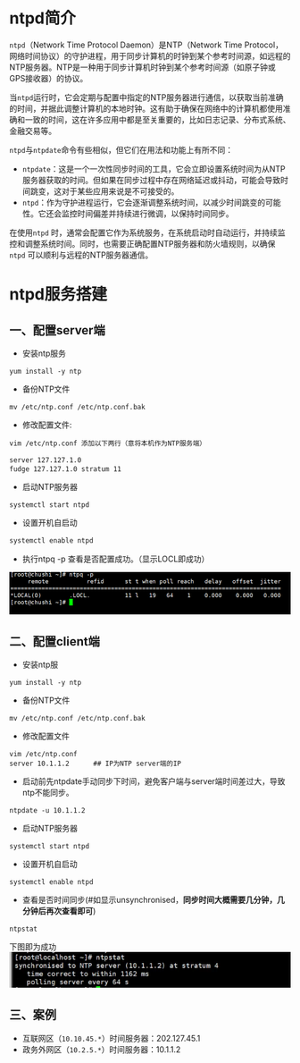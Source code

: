 # ntpd简介

`ntpd`（Network Time Protocol Daemon）是NTP（Network Time
Protocol，网络时间协议）的守护进程，用于同步计算机的时钟到某个参考时间源，如远程的NTP服务器。NTP是一种用于同步计算机时钟到某个参考时间源（如原子钟或GPS接收器）的协议。

当`ntpd`运行时，它会定期与配置中指定的NTP服务器进行通信，以获取当前准确的时间，并据此调整计算机的本地时钟。这有助于确保在网络中的计算机都使用准确和一致的时间，这在许多应用中都是至关重要的，比如日志记录、分布式系统、金融交易等。

`ntpd`与`ntpdate`命令有些相似，但它们在用法和功能上有所不同：

- `ntpdate`：这是一个一次性同步时间的工具，它会立即设置系统时间为从NTP服务器获取的时间。但如果在同步过程中存在网络延迟或抖动，可能会导致时间跳变，这对于某些应用来说是不可接受的。
- `ntpd`：作为守护进程运行，它会逐渐调整系统时间，以减少时间跳变的可能性。它还会监控时间偏差并持续进行微调，以保持时间同步。

在使用`ntpd`
时，通常会配置它作为系统服务，在系统启动时自动运行，并持续监控和调整系统时间。同时，也需要正确配置NTP服务器和防火墙规则，以确保`ntpd`
可以顺利与远程的NTP服务器通信。

# ntpd服务搭建

## 一、配置server端

+ 安装ntp服务

```shell
yum install -y ntp
```

+ 备份NTP文件

```shell
mv /etc/ntp.conf /etc/ntp.conf.bak
```

+ 修改配置文件:

```shell
vim /etc/ntp.conf 添加以下两行（意将本机作为NTP服务端）
```

```shell
server 127.127.1.0
fudge 127.127.1.0 stratum 11
```

+ 启动NTP服务器

```shell
systemctl start ntpd
```

+ 设置开机自启动

```java
systemctl enable ntpd
```

+ 执行ntpq -p 查看是否配置成功。（显示LOCL即成功）

![1879270-20191127113758935-402806185](./images/1879270-20191127113758935-402806185.png)

## 二、配置client端

+ 安装ntp服

```shell
yum install -y ntp
```

+ 备份NTP文件

```shell
mv /etc/ntp.conf /etc/ntp.conf.bak
```

+ 修改配置文件

```shell
vim /etc/ntp.conf
server 10.1.1.2      ## IP为NTP server端的IP
```

+ 启动前先ntpdate⼿动同步下时间，避免客户端与server端时间差过⼤，导致ntp不能同步。

```shell
ntpdate -u 10.1.1.2   
```

+ 启动NTP服务器

```shell
systemctl start ntpd
```

+ 设置开机自启动

```shell
systemctl enable ntpd
```

+ 查看是否时间同步(#如显示unsynchronised，**同步时间大概需要几分钟，几分钟后再次查看即可**)

```shell
ntpstat 
```

下图即为成功
![1879270-20191127113758935-402806185](./images/image-20210811111637783.png)

## 三、案例

+ 互联网区（`10.10.45.*`）时间服务器：202.127.45.1
+ 政务外网区（`10.2.5.*`）时间服务器：10.1.1.2 

